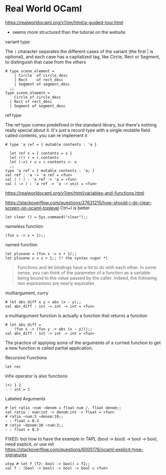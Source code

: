 # Real World OCaml

https://realworldocaml.org/v1/en/html/a-guided-tour.html

- seems more structured than the tutorial on the website

variant type

The `|` character separates the different cases of the variant (the first | is optional), and each case has a capitalized tag, like Circle, Rect or Segment, to distinguish that case from the others

````
# type scene_element =
    | Circle  of circle_desc
    | Rect    of rect_desc
    | Segment of segment_desc
  ;;
type scene_element =
    Circle of circle_desc
  | Rect of rect_desc
  | Segment of segment_desc
````

ref type

The ref type comes predefined in the standard library, but there's nothing really special about it. It's just a record type with a single mutable field called contents, you can re implement it

````
# type 'a ref = { mutable contents : 'a }

  let ref x = { contents = x }
  let (!) r = r.contents
  let (:=) r x = r.contents <- x
  ;;
type 'a ref = { mutable contents : 'a; }
val ref : 'a -> 'a ref = <fun>
val ( ! ) : 'a ref -> 'a = <fun>
val ( := ) : 'a ref -> 'a -> unit = <fun>
````

https://realworldocaml.org/v1/en/html/variables-and-functions.html

https://stackoverflow.com/questions/27631215/how-should-i-do-clear-screen-on-ocaml-toplevel  Ctrl+I is better

````
let clear () = Sys.command("clear");;
````

nameless function

````
(fun x -> x + 1);;
````

named function

````
let plusone = (fun x -> x + 1);;
let plusone x = x + 1;; (* the syntax sugar *)
````

> Functions and let bindings have a lot to do with each other. In some sense, you can think of the parameter of a function as a variable being bound to the value passed by the caller. Indeed, the following two expressions are nearly equivalen

multiargument, curry

````
# let abs_diff x y = abs (x - y);;
val abs_diff : int -> int -> int = <fun>
````

a multiargument function is actually a function that returns a function

````
# let abs_diff =
    (fun x -> (fun y -> abs (x - y)));;
val abs_diff : int -> int -> int = <fun>
````

The practice of applying some of the arguments of a curried function to get a new function is called partial application.

Recursive Functions

`let rec`

Infix operator is also functions

````
(+) 1 2
- : int = 3
````

Labeled Arguments

````
# let ratio ~num ~denom = float num /. float denom;;
val ratio : num:int -> denom:int -> float = <fun>
# ratio ~num:3 ~denom:10;;
- : float = 0.3
# ratio ~denom:10 ~num:3;;
- : float = 0.3
````

FIXED: but how to have the example in TAPL (bool -> bool) -> bool -> bool, need explicit, or use mli https://stackoverflow.com/questions/6005176/ocaml-explicit-type-signatures

````
utop # let f (f2: bool -> bool) = f2;;
val f : (bool -> bool) -> bool -> bool = <fun>
````
